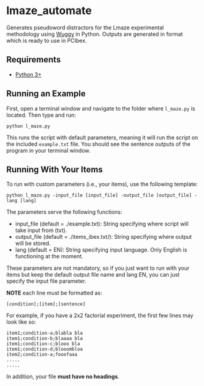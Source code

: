# lmaze_automate

Generates pseudoword distractors for the Lmaze experimental methodology using
[Wuggy](https://github.com/WuggyCode/wuggy) in Python. Outputs are generated in format
which is ready to use in PCIbex.

## Requirements
- [Python 3+](https://www.python.org/downloads/)

## Running an Example
First, open a terminal window and navigate to the folder where `l_maze.py` is located. Then type and run:

`python l_maze.py`

This runs the script with default parameters, meaning it will run the script on the included `example.txt` file.
You should see the sentence outputs of the program in your terminal window.

## Running With Your Items
To run with custom parameters (i.e., your items), use the following template:

`python l_maze.py -input_file [input_file] -output_file [output_file] -lang [lang]`

The parameters serve the following functions:

- input_file (default = ./example.txt): String specifying where script will take input from (txt). 
- output_file (default = ./items_ibex.txt/): String specifying where output will be stored.
- lang (default = EN): String specifying input language. Only English is functioning at the moment.

These parameters are not mandatory, so if you just want to run with your items but keep the default output file name and
lang EN, you can just specify the input file parameter.

 **NOTE** each line must be formatted as: 

```[condition];[item];[sentence]```


For example, if you have a 2x2 factorial experiment, the first few lines may look like so:

```
item1;condition-a;blabla bla
item1;condition-b;blaaaa bla
item1;condition-c;blooo bla
item1;condition-d;blooombloa
item2;condition-a;fooofaaa
.....
.....
```

In addition, your file **must have no headings**.
